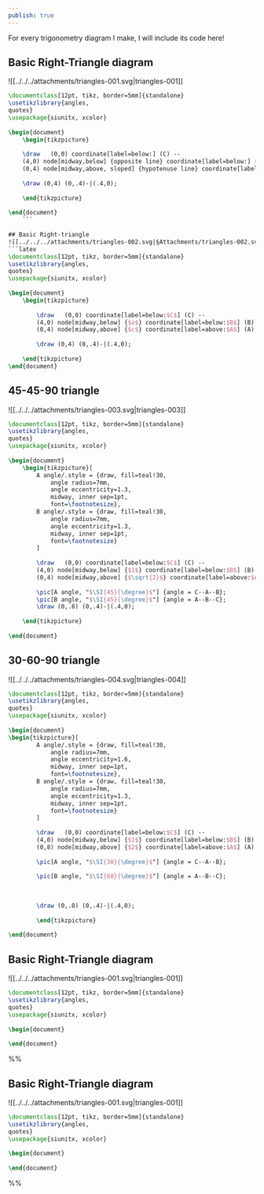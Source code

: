 ```yaml
---
publish: true
---
```

For every trigonometry diagram I make, I will include its code here!   
  
## Basic Right-Triangle diagram  
![[../../../attachments/triangles-001.svg|triangles-001]]  
```latex  
\documentclass[12pt, tikz, border=5mm]{standalone}    
\usetikzlibrary{angles,    
quotes}    
\usepackage{siunitx, xcolor}    
  
\begin{document}    
	\begin{tikzpicture}  
	  
	\draw   (0,0) coordinate[label=below:] (C) --    
	(4,0) node[midway,below] {opposite line} coordinate[label=below:] (B) --    
	(0,4) node[midway,above, sloped] {hypotenuse line} coordinate[label=above:POV Angle] (A) -- cycle node[below,midway,sloped] {adjacent line};    
   
	\draw (0,4) (0,.4)-|(.4,0);    
	  
	\end{tikzpicture}    
  
\end{document}    
	```  
  
## Basic Right-triangle  
![[../../../attachments/triangles-002.svg|§Attachments/triangles-002.svg]]  
```latex  
\documentclass[12pt, tikz, border=5mm]{standalone}    
\usetikzlibrary{angles,    
quotes}    
\usepackage{siunitx, xcolor}    
  
\begin{document}    
	\begin{tikzpicture}  
	  
		\draw   (0,0) coordinate[label=below:$C$] (C) --    
		(4,0) node[midway,below] {$a$} coordinate[label=below:$B$] (B) --    
		(0,4) node[midway,above] {$c$} coordinate[label=above:$A$] (A) -- cycle node[left,midway] {$b$};    
		  
		\draw (0,4) (0,.4)-|(.4,0);	    
	  
	\end{tikzpicture}  	  
\end{document}    
```  
  
## 45-45-90 triangle  
![[../../../attachments/triangles-003.svg|triangles-003]]  
  
```latex  
\documentclass[12pt, tikz, border=5mm]{standalone}    
\usetikzlibrary{angles,    
quotes}    
\usepackage{siunitx, xcolor}    
  
\begin{document}    
	\begin{tikzpicture}[    
		A angle/.style = {draw, fill=teal!30,    
			angle radius=7mm,     
			angle eccentricity=1.3,     
			midway, inner sep=1pt,    
			font=\footnotesize},     
		B angle/.style = {draw, fill=teal!30,    
			angle radius=7mm,     
			angle eccentricity=1.3,     
			midway, inner sep=1pt,    
			font=\footnotesize}     
		]     
		  
		\draw   (0,0) coordinate[label=below:$C$] (C) --    
		(4,0) node[midway,below] {$1$} coordinate[label=below:$B$] (B) --    
		(0,4) node[midway,above] {$\sqrt{2}$} coordinate[label=above:$A$] (A) -- cycle node[left,midway] {$1$};    
		  
		\pic[A angle, "$\SI{45}{\degree}$"] {angle = C--A--B};    
		\pic[B angle, "$\SI{45}{\degree}$"] {angle = A--B--C};    
		\draw (0,.8) (0,.4)-|(.4,0);    
		  
	\end{tikzpicture}    
  
\end{document}    
```  
  
## 30-60-90 triangle  
![[../../../attachments/triangles-004.svg|triangles-004]]  
```latex  
\documentclass[12pt, tikz, border=5mm]{standalone}    
\usetikzlibrary{angles,    
quotes}    
\usepackage{siunitx, xcolor}    
  
\begin{document}    
\begin{tikzpicture}[    
		A angle/.style = {draw, fill=teal!30,    
			angle radius=7mm,     
			angle eccentricity=1.6,     
			midway, inner sep=1pt,    
			font=\footnotesize},     
		B angle/.style = {draw, fill=teal!30,    
			angle radius=7mm,     
			angle eccentricity=1.3,     
			midway, inner sep=1pt,    
			font=\footnotesize}     
		]     
		  
		\draw   (0,0) coordinate[label=below:$C$] (C) --    
		(4,0) node[midway,below] {$1$} coordinate[label=below:$B$] (B) --    
		(0,8) node[midway,above] {$2$} coordinate[label=above:$A$] (A) -- cycle node[left,midway] {$\sqrt{3}$};    
		  
		\pic[A angle, "$\SI{30}{\degree}$"] {angle = C--A--B};    
		  
		\pic[B angle, "$\SI{60}{\degree}$"] {angle = A--B--C};    
		  
  
		  
		\draw (0,.8) (0,.4)-|(.4,0);    
	  
		\end{tikzpicture} 	  
  
\end{document}    
```  
  
## Basic Right-Triangle diagram  
![[../../../attachments/triangles-001.svg|triangles-001]]  
```latex  
\documentclass[12pt, tikz, border=5mm]{standalone}    
\usetikzlibrary{angles,    
quotes}    
\usepackage{siunitx, xcolor}    
  
\begin{document}    
  
\end{document}    
```  
  
%%  
## Basic Right-Triangle diagram  
![[../../../attachments/triangles-001.svg|triangles-001]]  
```latex  
\documentclass[12pt, tikz, border=5mm]{standalone}    
\usetikzlibrary{angles,    
quotes}    
\usepackage{siunitx, xcolor}    
  
\begin{document}    
  
\end{document}    
```  
  
%%